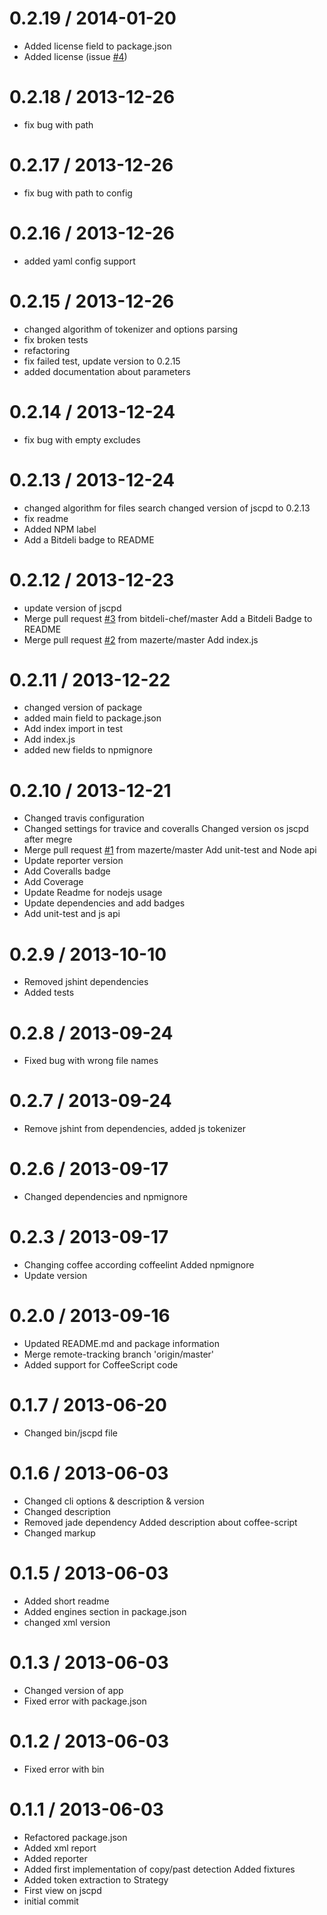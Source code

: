 0.2.19 / 2014-01-20
===================

  * Added license field to package.json
  * Added license (issue [#4](https://github.com/kucherenko/jscpd/issues/4))

0.2.18 / 2013-12-26
===================

  * fix bug with path

0.2.17 / 2013-12-26
===================

  * fix bug with path to config

0.2.16 / 2013-12-26
===================

  * added yaml config support

0.2.15 / 2013-12-26
===================

  * changed algorithm of tokenizer and options parsing
  * fix broken tests
  * refactoring
  * fix failed test, update version to 0.2.15
  * added documentation about parameters

0.2.14 / 2013-12-24
===================

  * fix bug with empty excludes

0.2.13 / 2013-12-24
===================

  * changed algorithm for files search
    changed version of jscpd to 0.2.13
  * fix readme
  * Added NPM label
  * Add a Bitdeli badge to README

0.2.12 / 2013-12-23
===================

  * update version of jscpd
  * Merge pull request [#3](https://github.com/kucherenko/jscpd/issues/3) from bitdeli-chef/master
    Add a Bitdeli Badge to README
  * Merge pull request [#2](https://github.com/kucherenko/jscpd/issues/2) from mazerte/master
    Add index.js

0.2.11 / 2013-12-22
===================

  * changed version of package
  * added main field to package.json
  * Add index import in test
  * Add index.js
  * added new fields to npmignore

0.2.10 / 2013-12-21
===================

  * Changed travis configuration
  * Changed settings for travice and coveralls
    Changed version os jscpd after megre
  * Merge pull request [#1](https://github.com/kucherenko/jscpd/issues/1) from mazerte/master
    Add unit-test and Node api
  * Update reporter version
  * Add Coveralls badge
  * Add Coverage
  * Update Readme for nodejs usage
  * Update dependencies and add badges
  * Add unit-test and js api

0.2.9 / 2013-10-10
==================

  * Removed jshint dependencies
  * Added tests

0.2.8 / 2013-09-24
==================

  * Fixed bug with wrong file names

0.2.7 / 2013-09-24
==================

  * Remove jshint from dependencies, added js tokenizer

0.2.6 / 2013-09-17
==================

  * Changed dependencies and npmignore

0.2.3 / 2013-09-17
==================

  * Changing coffee according coffeelint
    Added npmignore
  * Update version

0.2.0 / 2013-09-16
==================

  * Updated README.md and package information
  * Merge remote-tracking branch 'origin/master'
  * Added support for CoffeeScript code

0.1.7 / 2013-06-20
==================

  * Changed bin/jscpd file

0.1.6 / 2013-06-03
==================

  * Changed cli options & description & version
  * Changed description
  * Removed jade dependency
    Added description about coffee-script
  * Changed markup

0.1.5 / 2013-06-03
==================

  * Added short readme
  * Added engines section in package.json
  * changed xml version

0.1.3 / 2013-06-03
==================

  * Changed version of app
  * Fixed error with package.json

0.1.2 / 2013-06-03
==================

  * Fixed error with bin

0.1.1 / 2013-06-03
==================

  * Refactored package.json
  * Added xml report
  * Added reporter
  * Added first implementation of copy/past detection
    Added fixtures
  * Added token extraction to Strategy
  * First view on jscpd
  * initial commit
